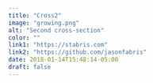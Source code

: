 ```yaml
---
title: "Cross2"
image: "growing.png"
alt: "Second cross-section"
color: ""
link1: "https://stabris.com"
link2: "https://github.com/jasonfabris"
date: 2018-01-14T15:48:14-05:00
draft: false
---
```


